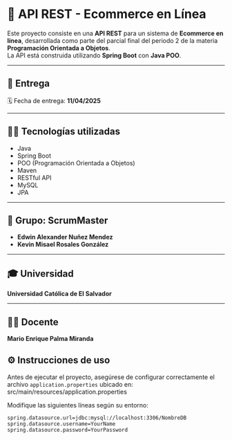 # 🛒 API REST - Ecommerce en Línea

Este proyecto consiste en una **API REST** para un sistema de **Ecommerce en línea**, desarrollada como parte del parcial final del periodo 2 de la materia **Programación Orientada a Objetos**.  
La API está construida utilizando **Spring Boot** con **Java POO**.

---

## 📅 Entrega
🗓️ Fecha de entrega: **11/04/2025**

---

## 👨‍💻 Tecnologías utilizadas
- Java
- Spring Boot
- POO (Programación Orientada a Objetos)
- Maven
- RESTful API
- MySQL
- JPA

---

## 👥 Grupo: ScrumMaster
- **Edwin Alexander Nuñez Mendez**
- **Kevin Misael Rosales González**

---

## 🎓 Universidad
**Universidad Católica de El Salvador**

---

## 👨‍🏫 Docente
**Mario Enrique Palma Miranda**

## ⚙️ Instrucciones de uso

Antes de ejecutar el proyecto, asegúrese de configurar correctamente el archivo `application.properties` ubicado en:
src/main/resources/application.properties

Modifique las siguientes líneas según su entorno:

```properties
spring.datasource.url=jdbc:mysql://localhost:3306/NombreDB
spring.datasource.username=YourName
spring.datasource.password=YourPassword
